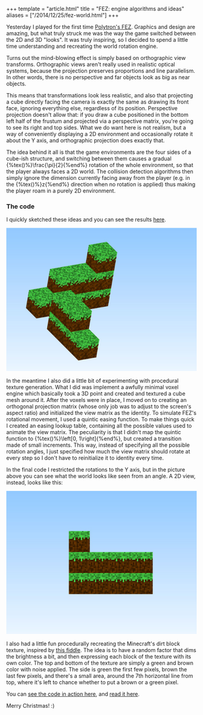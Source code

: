 +++
template = "article.html"
title = "FEZ: engine algorithms and ideas"
aliases = ["/2014/12/25/fez-world.html"]
+++

Yesterday I played for the first time [Polytron's FEZ](http://fezgame.com/).
Graphics and design are amazing, but what truly struck me was the way the game
switched between the 2D and 3D "looks". It was truly inspiring, so I decided to
spend a little time understanding and recreating the world rotation engine. 
<!-- more -->

Turns out the mind-blowing effect is simply based on orthographic view
transforms. Orthographic views aren't really used in realistic optical systems,
because the projection preserves proportions and line parallelism. In other
words, there is no perspective and far objects look as big as near objects.

This means that transformations look less realistic, and also that projecting a
cube directly facing the camera is exactly the same as drawing its front face,
ignoring everything else, regardless of its position. Perspective projection
doesn't allow that: if you draw a cube positioned in the bottom left half of the
frustum and projected via a perspective matrix, you're going to see its right
and top sides. What we do want here is not realism, but a way of conveniently
displaying a 2D environment and occasionally rotate it about the Y axis, and
orthographic projection does exactly that.

The idea behind it all is that the game environments are the four sides of a
cube-ish structure, and switching between them causes a gradual {%tex()%}\frac{\pi}{2}{%end%} rotation of the whole environment, so that the player always faces a 2D world.
The collision detection algorithms then simply ignore the dimension currently
facing away from the player (e.g. in the {%tex()%}z{%end%} direction when no rotation is 
applied) thus making the player roam in a purely 2D environment.

### The code

I quickly sketched these ideas and you can see the results [here](http://bl.ocks.org/veeenu/d6ff96aae4b48e8dc26e).

<img src='/data/2014-12-25/screenshot.jpg' alt=''/>

In the meantime I also did a little bit of experimenting with procedural texture
generation. What I did was implement a awfully minimal voxel engine which
basically took a 3D point and created and textured a cube mesh around it. After
the voxels were in place, I moved on to creating an orthogonal projection matrix
(whose only job was to adjust to the screen's aspect ratio) and initialized the view
matrix as the identity. To simulate FEZ's rotational movement, I used a quintic
easing function. To make things quick I created an easing lookup table,
containing all the possible values used to animate the view matrix. The
peculiarity is that I didn't map the quintic function to {%tex()%}\left[0, 1\right]{%end%}, but
created a transition made of small increments. This way, instead of specifying
all the possible rotation angles, I just specified how much the view matrix
should rotate at every step so I don't have to reinitialize it to identity every
time.

In the final code I restricted the rotations to the Y axis, but in the
picture above you can see what the world looks like seen from an angle. A 2D
view, instead, looks like this:

<img src='/data/2014-12-25/screenshot2.jpg' alt=''/>

I also had a little fun procedurally recreating the Minecraft's dirt block
texture, inspired by [this fiddle](http://jsfiddle.net/uzMPU/). The idea is to
have a random factor that dims the brightness a bit, and then expressing each
block of the texture with its own color. The top and bottom of the texture are
simply a green and brown color with noise applied. The side is green the first
few pixels, brown the last few pixels, and there's a small area, around the 7th
horizontal line from top, where it's left to chance whether to put a brown or a
green pixel.

You can [see the code in action here](http://bl.ocks.org/veeenu/d6ff96aae4b48e8dc26e),
and [read it here](https://gist.github.com/veeenu/d6ff96aae4b48e8dc26e/).

Merry Christmas! :)

